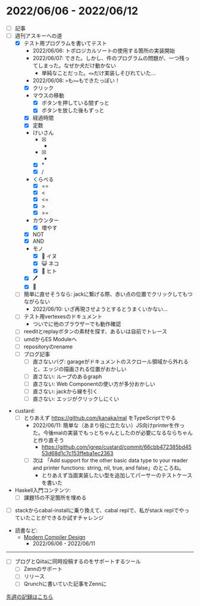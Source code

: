 # 2022/06/06 - 2022/06/12

- [ ] 記事
- [ ] 週刊アスキーへの道
    - [x] テスト用プログラムを書いてテスト
        - 2022/06/06: トポロジカルソートの使用する箇所の実装開始
        - 2022/06/07: できた。しかし、件のプログラムの問題が、一つ残ってしまった。なぜか犬だけ動かない
            - 単純なことだった。`<=`だけ実装しそびれていた...
        - 2022/06/08: `>`も`>=`もできたっぽい！
        - [x] クリック
        - マウスの移動
            - [x] ボタンを押している間ずっと
            - [x] ボタンを放した後もずっと
        - [x] 経過時間
        - [x] 定数
        - けいさん
            - [x] +
            - [x] -
            - [x] \*
            - [x] /
        - くらべる
            - [x] ==
            - [x] \<
            - [x] \<=
            - [x] \>
            - [x] \>=
        - カウンター
            - [x] 増やす
        - [x] NOT
        - [x] AND
        - モノ
            - [x] 🐶 イヌ
            - [x] 😺 ネコ
            - [x] 🙂 ヒト
        - [x] 🖊
        - [x] 🔁
    - [ ] 簡単に直せそうなら: jackに繋げる際、赤い点の位置でクリックしてもつながらない
        - 2022/06/10: いざ再現させようとするとうまくいかない...
    - [ ] テスト用vertexesのドキュメント
        - ついでに他のブラウザーでも動作確認
    - [ ] reeditとreplayボタンの素材を探す、あるいは自前でトレース
    - [ ] umdからES Moduleへ
    - [ ] repositoryのrename
    - [ ] ブログ記事
        - [ ] 直さないバグ: garageがドキュメントのスクロール領域から外れると、エッジの描画される位置がおかしい
        - [ ] 直さない: ループのあるgraph
        - [ ] 直さない: Web Componentの使い方が多分おかしい
        - [ ] 直さない: jackから線を引く
        - [ ] 直さない: エッジがクリックしにくい
- custard:
    - [ ] とりあえず <https://github.com/kanaka/mal> をTypeScriptでやる
        - 2022/06/11: 簡単な（あまり役に立たない）JS向けprinterを作った。今後malの実装でもっとちゃんとしたのが必要になるならちゃんと作り直そう
            - <https://github.com/igrep/custard/commit/66cbb472385bd4553d68d1c7c153ffeba1ec2363>
        - [ ] 次は 「Add support for the other basic data type to your reader and printer functions: string, nil, true, and false」のところね。
            - とりあえず当面実装したい型を追加してパーサーのテストケースを書いた
- Haskell入門コンテンツ:
    - [ ] 課題15の不足箇所を埋める
- [ ] stackからcabal-installに乗り換えて、cabal replで、私がstack replでやっていたことができるか試すチャレンジ
- 読書など:
    - [Modern Compiler Design](https://www.springer.com/jp/book/9781461446989)
        - 2022/06/06 - 2022/06/11

------

- [ ] ブログとQiitaに同時投稿するのをサポートするツール
    - [ ] Zennのサポート
    - [ ] リリース
    - [ ] Qrunchに書いていた記事をZennに

[先週の記録はこちら](https://github.com/igrep/daily-commits/blob/8caf44494a0e22e83b55a79a07e2f478630eadda/yesterday.md)
